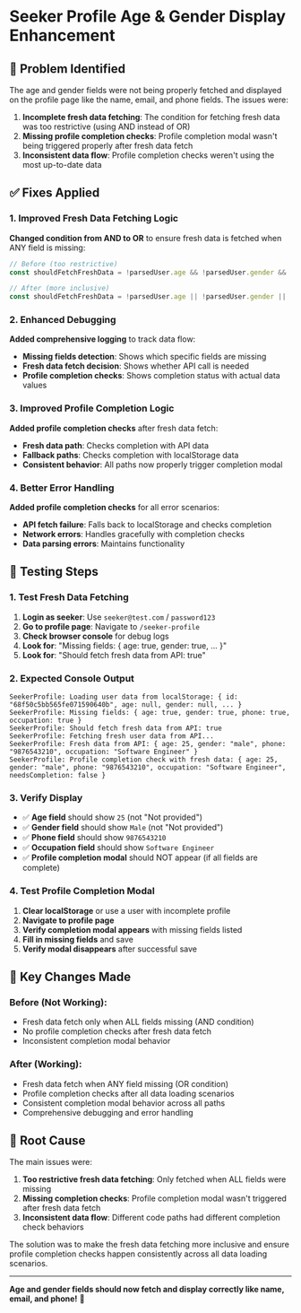 # Seeker Profile Age & Gender Display Enhancement

## 🚨 Problem Identified
The age and gender fields were not being properly fetched and displayed on the profile page like the name, email, and phone fields. The issues were:

1. **Incomplete fresh data fetching**: The condition for fetching fresh data was too restrictive (using AND instead of OR)
2. **Missing profile completion checks**: Profile completion modal wasn't being triggered properly after fresh data fetch
3. **Inconsistent data flow**: Profile completion checks weren't using the most up-to-date data

## ✅ Fixes Applied

### 1. Improved Fresh Data Fetching Logic
**Changed condition from AND to OR** to ensure fresh data is fetched when ANY field is missing:
```javascript
// Before (too restrictive)
const shouldFetchFreshData = !parsedUser.age && !parsedUser.gender && !parsedUser.phone && !parsedUser.occupation;

// After (more inclusive)
const shouldFetchFreshData = !parsedUser.age || !parsedUser.gender || !parsedUser.phone || !parsedUser.occupation;
```

### 2. Enhanced Debugging
**Added comprehensive logging** to track data flow:
- **Missing fields detection**: Shows which specific fields are missing
- **Fresh data fetch decision**: Shows whether API call is needed
- **Profile completion checks**: Shows completion status with actual data values

### 3. Improved Profile Completion Logic
**Added profile completion checks** after fresh data fetch:
- **Fresh data path**: Checks completion with API data
- **Fallback paths**: Checks completion with localStorage data
- **Consistent behavior**: All paths now properly trigger completion modal

### 4. Better Error Handling
**Added profile completion checks** for all error scenarios:
- **API fetch failure**: Falls back to localStorage and checks completion
- **Network errors**: Handles gracefully with completion checks
- **Data parsing errors**: Maintains functionality

## 🧪 Testing Steps

### 1. Test Fresh Data Fetching
1. **Login as seeker**: Use `seeker@test.com` / `password123`
2. **Go to profile page**: Navigate to `/seeker-profile`
3. **Check browser console** for debug logs
4. **Look for**: "Missing fields: { age: true, gender: true, ... }"
5. **Look for**: "Should fetch fresh data from API: true"

### 2. Expected Console Output
```
SeekerProfile: Loading user data from localStorage: { id: "68f50c5bb565fe071590640b", age: null, gender: null, ... }
SeekerProfile: Missing fields: { age: true, gender: true, phone: true, occupation: true }
SeekerProfile: Should fetch fresh data from API: true
SeekerProfile: Fetching fresh user data from API...
SeekerProfile: Fresh data from API: { age: 25, gender: "male", phone: "9876543210", occupation: "Software Engineer" }
SeekerProfile: Profile completion check with fresh data: { age: 25, gender: "male", phone: "9876543210", occupation: "Software Engineer", needsCompletion: false }
```

### 3. Verify Display
- ✅ **Age field** should show `25` (not "Not provided")
- ✅ **Gender field** should show `Male` (not "Not provided")
- ✅ **Phone field** should show `9876543210`
- ✅ **Occupation field** should show `Software Engineer`
- ✅ **Profile completion modal** should NOT appear (if all fields are complete)

### 4. Test Profile Completion Modal
1. **Clear localStorage** or use a user with incomplete profile
2. **Navigate to profile page**
3. **Verify completion modal appears** with missing fields listed
4. **Fill in missing fields** and save
5. **Verify modal disappears** after successful save

## 🔧 Key Changes Made

### Before (Not Working):
- Fresh data fetch only when ALL fields missing (AND condition)
- No profile completion checks after fresh data fetch
- Inconsistent completion modal behavior

### After (Working):
- Fresh data fetch when ANY field missing (OR condition)
- Profile completion checks after all data loading scenarios
- Consistent completion modal behavior across all paths
- Comprehensive debugging and error handling

## 🎯 Root Cause
The main issues were:
1. **Too restrictive fresh data fetching**: Only fetched when ALL fields were missing
2. **Missing completion checks**: Profile completion modal wasn't triggered after fresh data fetch
3. **Inconsistent data flow**: Different code paths had different completion check behaviors

The solution was to make the fresh data fetching more inclusive and ensure profile completion checks happen consistently across all data loading scenarios.

---

**Age and gender fields should now fetch and display correctly like name, email, and phone!** 🎉
